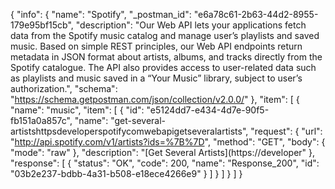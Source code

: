 {
  "info": {
    "name": "Spotify",
    "_postman_id": "e6a78c61-2b63-44d2-8955-179e95bf15cb",
    "description": "Our Web API lets your applications fetch data from the Spotify music catalog and manage user&rsquo;s playlists and saved music. Based on simple REST principles, our Web API endpoints return metadata in JSON format about artists, albums, and tracks directly from the Spotify catalogue. The API also provides access to user-related data such as playlists and music saved in a &ldquo;Your Music&rdquo; library, subject to user&rsquo;s authorization.",
    "schema": "https://schema.getpostman.com/json/collection/v2.0.0/"
  },
  "item": [
    {
      "name": "music",
      "item": [
        {
          "id": "e5124dd7-e434-4d7e-90f5-fb151a0a857c",
          "name": "get-several-artistshttpsdeveloperspotifycomwebapigetseveralartists",
          "request": {
            "url": "http://api.spotify.com/v1/artists?ids=%7B%7D",
            "method": "GET",
            "body": {
              "mode": "raw"
            },
            "description": "[Get Several Artists](https://developer"
          },
          "response": [
            {
              "status": "OK",
              "code": 200,
              "name": "Response_200",
              "id": "03b2e237-bdbb-4a31-b508-e18ece4266e9"
            }
          ]
        }
      ]
    }
  ]
}